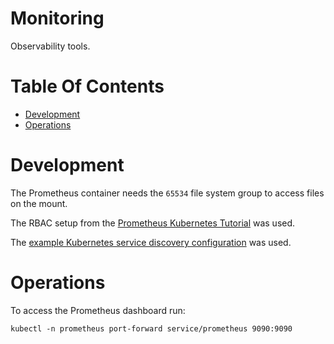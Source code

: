 # Monitoring
Observability tools.

# Table Of Contents
- [Development](#development)
- [Operations](#operations)

# Development
The Prometheus container needs the `65534` file system group to access files on the mount.

The RBAC setup from the [Prometheus Kubernetes Tutorial](https://github.com/prometheus-operator/prometheus-operator/blob/main/Documentation/user-guides/getting-started.md) was used.

The [example Kubernetes service discovery configuration](https://github.com/prometheus/prometheus/blob/main/documentation/examples/prometheus-kubernetes.yml) was used.

# Operations
To access the Prometheus dashboard run:

```
kubectl -n prometheus port-forward service/prometheus 9090:9090
```